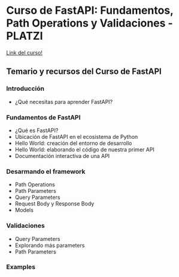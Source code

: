 # Curso de FastAPI: Fundamentos, Path Operations y Validaciones - PLATZI

[Link del curso!](https://platzi.com/cursos/fastapi/)

## Temario y recursos del Curso de FastAPI

### Introducción
* ¿Qué necesitas para aprender FastAPI?

### Fundamentos de FastAPI
* ¿Qué es FastAPI?
* Ubicación de FastAPI en el ecosistema de Python
* Hello World: creación del entorno de desarrollo
* Hello World: elaborando el código de nuestra primer API
* Documentación interactiva de una API

### Desarmando el framework
* Path Operations
* Path Parameters
* Query Parameters
* Request Body y Response Body
* Models

### Validaciones
* Query Parameters
* Explorando más parameters
* Path Parameters

### Examples